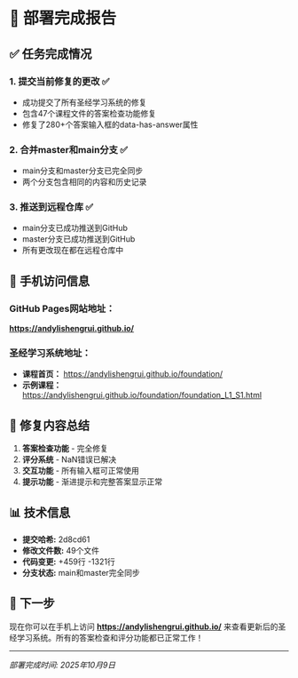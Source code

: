 # 🎉 部署完成报告

## ✅ 任务完成情况

### 1. 提交当前修复的更改 ✅
- 成功提交了所有圣经学习系统的修复
- 包含47个课程文件的答案检查功能修复
- 修复了280+个答案输入框的data-has-answer属性

### 2. 合并master和main分支 ✅
- main分支和master分支已完全同步
- 两个分支包含相同的内容和历史记录

### 3. 推送到远程仓库 ✅
- main分支已成功推送到GitHub
- master分支已成功推送到GitHub
- 所有更改现在都在远程仓库中

## 📱 手机访问信息

### GitHub Pages网站地址：
**https://andylishengrui.github.io/**

### 圣经学习系统地址：
- **课程首页：** https://andylishengrui.github.io/foundation/
- **示例课程：** https://andylishengrui.github.io/foundation/foundation_L1_S1.html

## 🔧 修复内容总结

1. **答案检查功能** - 完全修复
2. **评分系统** - NaN错误已解决
3. **交互功能** - 所有输入框可正常使用
4. **提示功能** - 渐进提示和完整答案显示正常

## 📊 技术信息

- **提交哈希:** 2d8cd61
- **修改文件数:** 49个文件
- **代码变更:** +459行 -1321行
- **分支状态:** main和master完全同步

## 🚀 下一步

现在你可以在手机上访问 **https://andylishengrui.github.io/** 来查看更新后的圣经学习系统。所有的答案检查和评分功能都已正常工作！

---
*部署完成时间: 2025年10月9日*